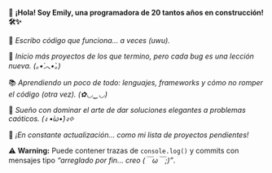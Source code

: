 🌸 **¡Hola! Soy Emily, una programadora de 20 tantos años en construcción! 🛠️✨**  

🐾 *Escribo código que funciona… a veces (uwu).*  

🔄 *Inicio más proyectos de los que termino, pero cada bug es una lección nueva. (｡•́︿•̀｡)*  

📚 *Aprendiendo un poco de todo: lenguajes, frameworks y cómo no romper el código (otra vez). (✿◡‿◡)*  

🚀 *Sueño con dominar el arte de dar soluciones elegantes a problemas caóticos. (ง •̀ω•́)ง✧*  

💖 *¡En constante actualización… como mi lista de proyectos pendientes!*  

⚠️ **Warning:** Puede contener trazas de `console.log()` y commits con mensajes tipo *“arreglado por fin… creo (￣ω￣;)”*.  

<!---
Emilysoft/Emilysoft is a ✨ special ✨ repository because its `README.md` (this file) appears on your GitHub profile.
You can click the Preview link to take a look at your changes.
--->

